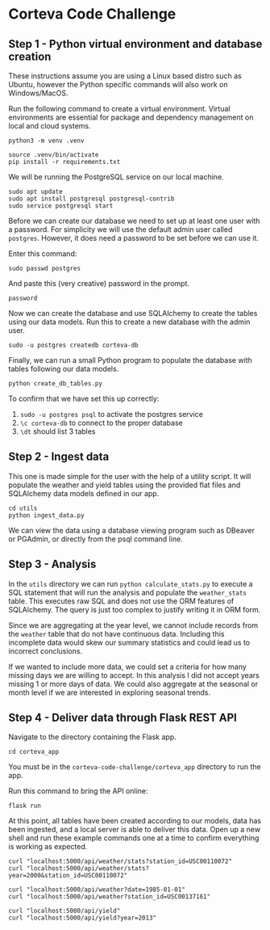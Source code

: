 # Corteva Code Challenge

## Step 1 - Python virtual environment and database creation

These instructions assume you are using a Linux based distro such as Ubuntu, however the Python specific commands will also work on Windows/MacOS.

Run the following command to create a virtual environment. Virtual environments are essential for package and dependency management on local and cloud systems.

`python3 -m venv .venv`

```
source .venv/bin/activate
pip install -r requirements.txt
```

We will be running the PostgreSQL service on our local machine.

```
sudo apt update
sudo apt install postgresql postgresql-contrib
sudo service postgresql start
```

Before we can create our database we need to set up at least one user with a password. For simplicity we will use the default admin user called `postgres`. However, it does need a password to be set before we can use it.

Enter this command:

`sudo passwd postgres`

And paste this (very creative) password in the prompt.

`password`

Now we can create the database and use SQLAlchemy to create the tables using our data models. Run this to create a new database with the admin user.

`sudo -u postgres createdb corteva-db`

Finally, we can run a small Python program to populate the database with tables following our data models.

`python create_db_tables.py`

To confirm that we have set this up correctly:

1. `sudo -u postgres psql` to activate the postgres service
2. `\c corteva-db` to connect to the proper database
3. `\dt` should list 3 tables

## Step 2 - Ingest data

This one is made simple for the user with the help of a utility script. It will populate the weather and yield tables using the provided flat files and SQLAlchemy data models defined in our app.

```
cd utils
python ingest_data.py
```

We can view the data using a database viewing program such as DBeaver or PGAdmin, or directly from the psql command line.

## Step 3 - Analysis

In the `utils` directory we can run `python calculate_stats.py` to execute a SQL statement that will run the analysis and populate the `weather_stats` table.
This executes raw SQL and does not use the ORM features of SQLAlchemy. The query is just too complex to justify writing it in ORM form.

Since we are aggregating at the year level, we cannot include records from the `weather` table that do not have continuous data. Including this incomplete data would skew our summary statistics and could lead us to incorrect conclusions.

If we wanted to include more data, we could set a criteria for how many missing days we are willing to accept. In this analysis I did not accept years missing 1 or more days of data. We could also aggregate at the seasonal or month level if we are interested in exploring seasonal trends.

## Step 4 - Deliver data through Flask REST API

Navigate to the directory containing the Flask app.

`cd corteva_app`

You must be in the `corteva-code-challenge/corteva_app` directory to run the app.

Run this command to bring the API online:

`flask run`

At this point, all tables have been created according to our models, data has been ingested, and a local server is able to deliver this data. Open up a new shell and run these example commands one at a time to confirm everything is working as expected.

```
curl "localhost:5000/api/weather/stats?station_id=USC00110072"
curl "localhost:5000/api/weather/stats?year=2000&station_id=USC00110072"

curl "localhost:5000/api/weather?date=1985-01-01"
curl "localhost:5000/api/weather?station_id=USC00137161"

curl "localhost:5000/api/yield"
curl "localhost:5000/api/yield?year=2013"
```